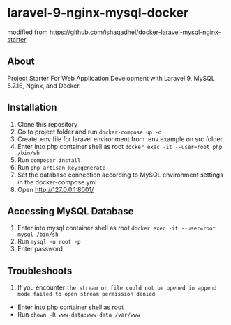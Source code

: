 # laravel-9-nginx-mysql-docker

modified from https://github.com/ishaqadhel/docker-laravel-mysql-nginx-starter

## About

Project Starter For Web Application Development with Laravel 9, MySQL 5.7.16, Nginx, and Docker.

## Installation

1. Clone this repository
2. Go to project folder and run `docker-compose up -d`
3. Create .env file for laravel environment from .env.example on src folder.
4. Enter into php container shell as root `docker exec -it --user=root php /bin/sh`
5. Run `composer install`
6. Run `php artisan key:generate`
7. Set the database connection according to MySQL environment settings in the docker-compose.yml
8. Open http://127.0.0.1:8001/

## Accessing MySQL Database

1. Enter into mysql container shell as root `docker exec -it --user=root mysql /bin/sh`
2. Run `mysql -u root -p`
3. Enter password

## Troubleshoots

1. If you encounter `the stream or file could not be opened in append mode failed to open stream permission denied`

- Enter into php container shell as root
- Run `chown -R www-data:www-data /var/www`
